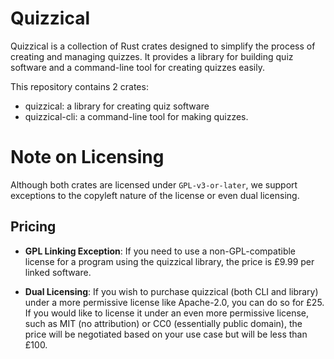 # Quizzical

Quizzical is a collection of Rust crates designed to simplify the process of creating and managing quizzes. It provides a library for building quiz software and a command-line tool for creating quizzes easily.

This repository contains 2 crates:
- quizzical: a library for creating quiz software
- quizzical-cli: a command-line tool for making quizzes.

# Note on Licensing

Although both crates are licensed under `GPL-v3-or-later`, we support exceptions to the copyleft nature of the license or even dual licensing.

## Pricing

- **GPL Linking Exception**: If you need to use a non-GPL-compatible license for a program using the quizzical library, the price is £9.99 per linked software.

- **Dual Licensing**: If you wish to purchase quizzical (both CLI and library) under a more permissive license like Apache-2.0, you can do so for £25. If you would like to license it under an even more permissive license, such as MIT (no attribution) or CC0 (essentially public domain), the price will be negotiated based on your use case but will be less than £100.
